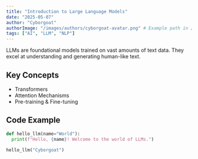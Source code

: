 ```yaml
---
title: "Introduction to Large Language Models"
date: "2025-05-07"
author: "Cyborgoat"
authorImage: "/images/authors/cyborgoat-avatar.png" # Example path in /public
tags: ["AI", "LLM", "NLP"]
---
```


LLMs are foundational models trained on vast amounts of text data. They excel at understanding and generating human-like text.

## Key Concepts

-   Transformers
-   Attention Mechanisms
-   Pre-training & Fine-tuning

## Code Example

```python
def hello_llm(name="World"):
  print(f"Hello, {name}! Welcome to the world of LLMs.")

hello_llm("Cyborgoat")